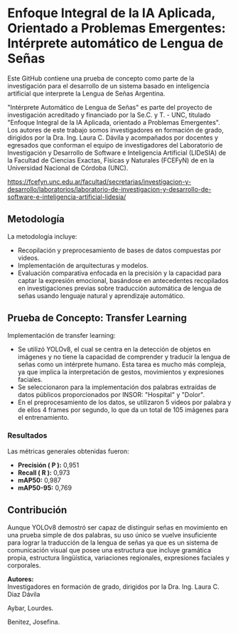 # Enfoque Integral de la IA Aplicada, Orientado a Problemas Emergentes: Intérprete automático de Lengua de Señas

Este GitHub contiene una prueba de concepto como parte de la investigación para el desarrollo de un sistema basado en inteligencia artificial que interprete la Lengua de Señas Argentina.

"Intérprete Automático de Lengua de Señas" es parte del proyecto de investigación acreditado y financiado por la Se.C. y T. - UNC, titulado "Enfoque Integral de la IA Aplicada, orientado a Problemas Emergentes". Los autores de este trabajo somos investigadores en formación de grado, dirigidos por la Dra. Ing. Laura C. Dávila y acompañados por docentes y egresados que conforman el equipo de investigadores del Laboratorio de Investigación y Desarrollo de Software e Inteligencia Artificial (LIDeSIA) de la Facultad de Ciencias Exactas, Físicas y Naturales (FCEFyN) de  en la Universidad Nacional de Córdoba (UNC).

https://fcefyn.unc.edu.ar/facultad/secretarias/investigacion-y-desarrollo/laboratorios/laboratorio-de-investigacion-y-desarrollo-de-software-e-inteligencia-artificial-lidesia/

## Metodología

La metodología incluye:
- Recopilación y preprocesamiento de bases de datos compuestas por videos.
- Implementación de arquitecturas y modelos.
- Evaluación comparativa enfocada en la precisión y la capacidad para captar la expresión emocional, basándose en antecedentes recopilados en investigaciones previas sobre traducción automática de lengua de señas usando lenguaje natural y aprendizaje automático.


## Prueba de Concepto: Transfer Learning

Implementación de transfer learning:
- Se utilizó YOLOv8, el cual se centra en la detección de objetos en imágenes y no tiene la capacidad de comprender y traducir la lengua de señas como un intérprete humano. Esta tarea es mucho más compleja, ya que implica la interpretación de gestos, movimientos y expresiones faciales.
- Se seleccionaron para la implementación dos palabras extraídas de datos públicos proporcionados por INSOR: "Hospital" y "Dolor".
- En el preprocesamiento de los datos, se utilizaron 5 videos por palabra y de ellos 4 frames por segundo, lo que da un total de 105 imágenes para el entrenamiento.

### Resultados

Las métricas generales obtenidas fueron:
- **Precisión ( P ):** 0,951
- **Recall ( R ):** 0,973
- **mAP50:** 0,987
- **mAP50-95:** 0,769

## Contribución
Aunque YOLOv8 demostró ser capaz de distinguir señas en movimiento en una prueba simple de dos palabras, su uso único se vuelve insuficiente para lograr la traducción de la lengua de señas ya que es un sistema de comunicación visual que posee una estructura que incluye gramática propia, estructura lingüística, variaciones regionales, expresiones faciales y corporales.


**Autores:**  
Investigadores en formación de grado, dirigidos por la Dra. Ing. Laura C. Diaz Dávila  

Aybar, Lourdes.

Benitez, Josefina.
